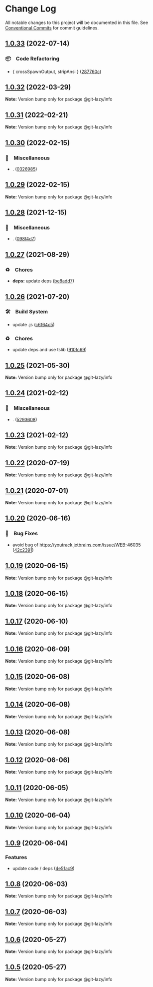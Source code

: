 # Change Log

All notable changes to this project will be documented in this file.
See [Conventional Commits](https://conventionalcommits.org) for commit guidelines.

## [1.0.33](https://github.com/bluelovers/ws-git-lazy/compare/@git-lazy/info@1.0.32...@git-lazy/info@1.0.33) (2022-07-14)


### 📦　Code Refactoring

* { crossSpawnOutput, stripAnsi } ([287760c](https://github.com/bluelovers/ws-git-lazy/commit/287760c0cc6a540a6d7e2d561afeb9ba5d737d8f))





## [1.0.32](https://github.com/bluelovers/ws-git-lazy/compare/@git-lazy/info@1.0.31...@git-lazy/info@1.0.32) (2022-03-29)

**Note:** Version bump only for package @git-lazy/info





## [1.0.31](https://github.com/bluelovers/ws-git-lazy/compare/@git-lazy/info@1.0.30...@git-lazy/info@1.0.31) (2022-02-21)

**Note:** Version bump only for package @git-lazy/info





## [1.0.30](https://github.com/bluelovers/ws-git-lazy/compare/@git-lazy/info@1.0.29...@git-lazy/info@1.0.30) (2022-02-15)


### 🔖　Miscellaneous

* . ([0326985](https://github.com/bluelovers/ws-git-lazy/commit/0326985209ab8b7b05724d9abeae03b4bc44f1d8))





## [1.0.29](https://github.com/bluelovers/ws-git-lazy/compare/@git-lazy/info@1.0.28...@git-lazy/info@1.0.29) (2022-02-15)

**Note:** Version bump only for package @git-lazy/info





## [1.0.28](https://github.com/bluelovers/ws-git-lazy/compare/@git-lazy/info@1.0.27...@git-lazy/info@1.0.28) (2021-12-15)


### 🔖　Miscellaneous

* . ([098f4d7](https://github.com/bluelovers/ws-git-lazy/commit/098f4d705517f0efeef7ef5e9a15c0a16038bb4b))





## [1.0.27](https://github.com/bluelovers/ws-git-lazy/compare/@git-lazy/info@1.0.26...@git-lazy/info@1.0.27) (2021-08-29)


### ♻️　Chores

* **deps:** update deps ([be8add7](https://github.com/bluelovers/ws-git-lazy/commit/be8add78b800730f5056f777b1a94dcf329801ea))





## [1.0.26](https://github.com/bluelovers/ws-git-lazy/compare/@git-lazy/info@1.0.25...@git-lazy/info@1.0.26) (2021-07-20)


### 🛠　Build System

* update .js ([c6f64c5](https://github.com/bluelovers/ws-git-lazy/commit/c6f64c52d8aafa63d2e4424bdc36192fe413733f))


### ♻️　Chores

* update deps and use tslib ([910fc69](https://github.com/bluelovers/ws-git-lazy/commit/910fc69537675a16bd0c27bf8d6878196eee51d6))





## [1.0.25](https://github.com/bluelovers/ws-git-lazy/compare/@git-lazy/info@1.0.24...@git-lazy/info@1.0.25) (2021-05-30)

**Note:** Version bump only for package @git-lazy/info





## [1.0.24](https://github.com/bluelovers/ws-git-lazy/compare/@git-lazy/info@1.0.23...@git-lazy/info@1.0.24) (2021-02-12)


### 🔖　Miscellaneous

* . ([5293608](https://github.com/bluelovers/ws-git-lazy/commit/529360849e1fb6e74278be035363614635572081))





## [1.0.23](https://github.com/bluelovers/ws-git-lazy/compare/@git-lazy/info@1.0.22...@git-lazy/info@1.0.23) (2021-02-12)

**Note:** Version bump only for package @git-lazy/info





## [1.0.22](https://github.com/bluelovers/ws-git-lazy/compare/@git-lazy/info@1.0.21...@git-lazy/info@1.0.22) (2020-07-19)

**Note:** Version bump only for package @git-lazy/info





## [1.0.21](https://github.com/bluelovers/ws-git-lazy/compare/@git-lazy/info@1.0.20...@git-lazy/info@1.0.21) (2020-07-01)

**Note:** Version bump only for package @git-lazy/info





## [1.0.20](https://github.com/bluelovers/ws-git-lazy/compare/@git-lazy/info@1.0.19...@git-lazy/info@1.0.20) (2020-06-16)


### 🐛　Bug Fixes

*  avoid bug of https://youtrack.jetbrains.com/issue/WEB-46035 ([42c2391](https://github.com/bluelovers/ws-git-lazy/commit/42c2391bfed977aa4bbb0f3cb9304e4537e43103))





## [1.0.19](https://github.com/bluelovers/ws-git-lazy/compare/@git-lazy/info@1.0.18...@git-lazy/info@1.0.19) (2020-06-15)

**Note:** Version bump only for package @git-lazy/info





## [1.0.18](https://github.com/bluelovers/ws-git-lazy/compare/@git-lazy/info@1.0.17...@git-lazy/info@1.0.18) (2020-06-15)

**Note:** Version bump only for package @git-lazy/info





## [1.0.17](https://github.com/bluelovers/ws-git-lazy/compare/@git-lazy/info@1.0.16...@git-lazy/info@1.0.17) (2020-06-10)

**Note:** Version bump only for package @git-lazy/info





## [1.0.16](https://github.com/bluelovers/ws-git-lazy/compare/@git-lazy/info@1.0.15...@git-lazy/info@1.0.16) (2020-06-09)

**Note:** Version bump only for package @git-lazy/info





## [1.0.15](https://github.com/bluelovers/ws-git-lazy/compare/@git-lazy/info@1.0.14...@git-lazy/info@1.0.15) (2020-06-08)

**Note:** Version bump only for package @git-lazy/info





## [1.0.14](https://github.com/bluelovers/ws-git-lazy/compare/@git-lazy/info@1.0.13...@git-lazy/info@1.0.14) (2020-06-08)

**Note:** Version bump only for package @git-lazy/info





## [1.0.13](https://github.com/bluelovers/ws-git-lazy/compare/@git-lazy/info@1.0.12...@git-lazy/info@1.0.13) (2020-06-08)

**Note:** Version bump only for package @git-lazy/info





## [1.0.12](https://github.com/bluelovers/ws-git-lazy/compare/@git-lazy/info@1.0.11...@git-lazy/info@1.0.12) (2020-06-06)

**Note:** Version bump only for package @git-lazy/info





## [1.0.11](https://github.com/bluelovers/ws-git-lazy/compare/@git-lazy/info@1.0.10...@git-lazy/info@1.0.11) (2020-06-05)

**Note:** Version bump only for package @git-lazy/info





## [1.0.10](https://github.com/bluelovers/ws-git-lazy/compare/@git-lazy/info@1.0.9...@git-lazy/info@1.0.10) (2020-06-04)

**Note:** Version bump only for package @git-lazy/info





## [1.0.9](https://github.com/bluelovers/ws-git-lazy/compare/@git-lazy/info@1.0.8...@git-lazy/info@1.0.9) (2020-06-04)


### Features

* update code / deps ([4e51ac9](https://github.com/bluelovers/ws-git-lazy/commit/4e51ac92473ecd9d855c0fdbe52530a1b9d4ca82))





## [1.0.8](https://github.com/bluelovers/ws-git-lazy/compare/@git-lazy/info@1.0.7...@git-lazy/info@1.0.8) (2020-06-03)

**Note:** Version bump only for package @git-lazy/info





## [1.0.7](https://github.com/bluelovers/ws-git-lazy/compare/@git-lazy/info@1.0.6...@git-lazy/info@1.0.7) (2020-06-03)

**Note:** Version bump only for package @git-lazy/info





## [1.0.6](https://github.com/bluelovers/ws-git-lazy/compare/@git-lazy/info@1.0.5...@git-lazy/info@1.0.6) (2020-05-27)

**Note:** Version bump only for package @git-lazy/info





## [1.0.5](https://github.com/bluelovers/ws-git-lazy/compare/@git-lazy/info@1.0.4...@git-lazy/info@1.0.5) (2020-05-27)

**Note:** Version bump only for package @git-lazy/info
